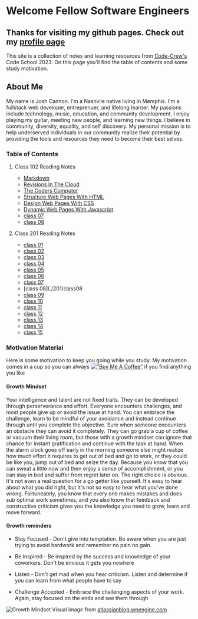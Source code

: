 # Welcome Fellow Software Engineers

## Thanks for visiting my github pages. Check out my [profile page](https://github.com/jcannon04/)

This site is a collection of notes and learning resources from [Code-Crew's](https://www.code-crew.org/) Code School 2023. On this page you'll find the table of contents and some study motivation.

## About Me

My name is Josh Cannon. I'm a Nashvile native living in Memphis. I'm a fullstack web developer, entreprenuer, and lifelong learner. My passions include technology, music, education, and community development. I enjoy playing my guitar, meeting new people, and learning new things. I believe in community, diversity, equality, and self discovery. My personal mission is to help underserved individuals in our community realize their potential by providing the tools and resources they need to become their best selves.

### Table of Contents

1. Class 102 Reading Notes

    * [Markdown](./102/class01)
    * [Revisions In The Cloud](./102/class03)
    * [The Coders Computer](./102/class02)
    * [Structure Web Pages With HTML](./102/class04)
    * [Design Web Pages With CSS](./102/class05)
    * [Dynamic Web Pages With Javascript](./102/class06)
    * [class 07](./102/class07)
    * [class 08](./102/class08)

2. Class 201 Reading Notes

    * [class 01](./201/class01)
    * [class 02](./201/class02)
    * [class 03](./201/class03)
    * [class 04](./201/class04)
    * [class 05](./201/class05)
    * [class 06](./201/class06)
    * [class 07](./201/class07)
    * [class 08](./201/class08
    * [class 09](./201/class09)
    * [class 10](./201/class10)
    * [class 11](./201/class11)
    * [class 12](./201/class12)
    * [class 13](./201/class13)
    * [class 14](./201/class14)
    * [class 15](./201/class15)

### Motivation Material

Here is some motivation to keep you going while you study. My motivation comes in a cup so you can always [!["Buy Me A Coffee"](https://www.buymeacoffee.com/assets/img/custom_images/orange_img.png)](https://www.buymeacoffee.com/cannontech) if you find anything you like

#### Growth Mindset

Your intelligence and talent are not fixed traits. They can be developed through perserverance and effort. Everyone encounters challenges, and most people give up or avoid the issue at hand. You can embrace the challenge, learn to be mindful of your avoidance and instead continue through until you complete the objective. Sure when someone encounters an obstacle they can avoid it completely. They can go grab a cup of coffee or vacuum their living room, but those with a growth mindset can ignore that chance for instant gratification and continue with the task at hand. When the alarm clock goes off early in the morning someone else might realize how much effort it requires to get out of bed and go to work, or they could be like you, jump out of bed and seize the day. Because you know that you can sweat a little now and then enjoy a sense of accomplishment, or you can stay in bed and suffer from regret later on. The right choice is obvious. It's not even a real question for a go getter like yourself. It's easy to hear about what you did right, but it's not so easy to hear what you've done wrong. Fortuneately, you know that every one makes mistakes and does sub optimal work sometimes, and you also know that feedback and constructive criticism gives you the knowledge you need to grow, learn and move forward.

#### Growth reminders

* Stay Focused - Don't give into temptation. Be aware when you are just trying to avoid hardwork and remember no pain no gain.

* Be Inspired - Be inspired by the success and knowledge of your coworkers. Don't be envious it gets you nowhere

* Listen - Don't get mad when you hear criticism. Listen and determine if you can learn from what people have to say

* Challenge Accepted - Embrace the challenging aspects of your work. Again, stay focused on the ends and see them through

![Growth Mindset Visual](https://atlassianblog.wpengine.com/wp-content/uploads/NewGrowthMindset2.png)
image from [atlassianblog.wpengine.com](https://atlassianblog.wpengine.com/wp-content/uploads/NewGrowthMindset2.png)
